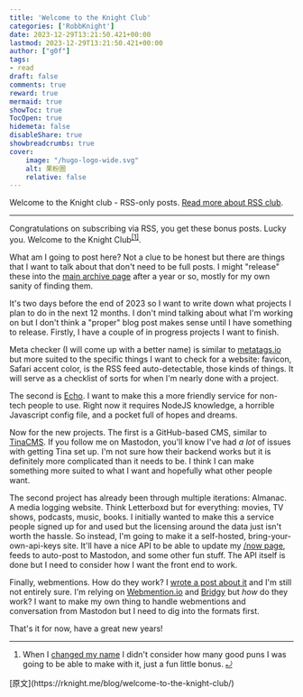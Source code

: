 ```yaml
---
title: 'Welcome to the Knight Club'
categories: ['RobbKnight']
date: 2023-12-29T13:21:50.421+00:00
lastmod: 2023-12-29T13:21:50.421+00:00
author: ["g0f"]
tags:
- read
draft: false 
comments: true
reward: true 
mermaid: true 
showToc: true 
TocOpen: true 
hidemeta: false 
disableShare: true 
showbreadcrumbs: true 
cover:
    image: "/hugo-logo-wide.svg"
    alt: 果粉圈
    relative: false
---
```


<div>

<p>Welcome to the Knight club - RSS-only posts. <a href="https://daverupert.com/rss-club/">Read more about RSS club</a>.</p> <hr/> <p>Congratulations on subscribing via RSS, you get these bonus posts. Lucky you. Welcome to the Knight Club<sup class="footnote-ref"><a href="https://rknight.me/feed.xml#fn1" id="fnref1">[1]</a></sup>.</p>
<p>What am I going to post here? Not a clue to be honest but there are things that I want to talk about that don't need to be full posts. I might "release" these into the <a href="https://rknight.me/blog">main archive page</a> after a year or so, mostly for my own sanity of finding them.</p>
<p>It's two days before the end of 2023 so I want to write down what projects I plan to do in the next 12 months. I don't mind talking about what I'm working on but I don't think a "proper" blog post makes sense until I have something to release. Firstly, I have a couple of in progress projects I want to finish.</p>
<p>Meta checker (I will come up with a better name) is similar to <a href="https://metatags.io/">metatags.io</a> but more suited to the specific things I want to check for a website: favicon, Safari accent color, is the RSS feed auto-detectable, those kinds of things. It will serve as a checklist of sorts for when I'm nearly done with a project.</p>
<p>The second is <a href="https://echo.rknight.me/">Echo</a>. I want to make this a more friendly service for non-tech people to use. Right now it requires NodeJS knowledge, a horrible Javascript config file, and a pocket full of hopes and dreams.</p>
<p>Now for the new projects. The first is a GitHub-based CMS, similar to <a href="https://tina.io/">TinaCMS</a>. If you follow me on Mastodon, you'll know I've had <em>a lot</em> of issues with getting Tina set up. I'm not sure how their backend works but it is definitely more complicated than it needs to be. I think I can make something more suited to what I want and hopefully what other people want.</p>
<p>The second project has already been through multiple iterations: Almanac. A media logging website. Think Letterboxd but for everything: movies, TV shows, podcasts, music, books. I initially wanted to make this a service people signed up for and used but the licensing around the data just isn't worth the hassle. So instead, I'm going to make it a self-hosted, bring-your-own-api-keys site. It'll have a nice API to be able to update my <a href="https://rknight.me/now">/now page</a>, feeds to auto-post to Mastodon, and some other fun stuff. The API itself is done but I need to consider how I want the front end to work.</p>
<p>Finally, webmentions. How do they work? I <a href="https://rknight.me/blog/adding-webmentions-to-your-site/">wrote a post about it</a> and I'm still not entirely sure. I'm relying on <a href="https://webmention.io/">Webmention.io</a> and <a href="https://brid.gy/">Bridgy</a> but <em>how</em> do they work? I want to make my own thing to handle webmentions and conversation from Mastodon but I need to dig into the formats first.</p>
<p>That's it for now, have a great new years!</p>
<hr class="footnotes-sep"/>
<section class="footnotes">
<ol class="footnotes-list">
<li class="footnote-item" id="fn1"><p>When I <a href="https://rknight.me/blog/changing-your-name-by-deed-poll/">changed my name</a> I didn't consider how many good puns I was going to be able to make with it, just a fun little bonus. <a class="footnote-backref" href="https://rknight.me/feed.xml#fnref1">⤾</a></p>
</li>
</ol>
</section>

</div>

<div>
[原文](https://rknight.me/blog/welcome-to-the-knight-club/)
</div>

